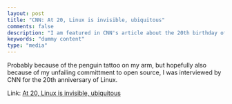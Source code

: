 ```yaml
---
layout: post
title: "CNN: At 20, Linux is invisible, ubiquitous"
comments: false
description: "I am featured in CNN's article about the 20th birthday of Linux"
keywords: "dummy content"
type: "media"
---
```


Probably because of the penguin tattoo on my arm, but hopefully also because of my unfailing committment to open source, I was interviewed by CNN for the 20th anniversary of Linux.

Link: <a href="http://www.cnn.com/2011/TECH/gaming.gadgets/08/25/linux.20/">At 20, Linux is invisible, ubiquitous</a>
